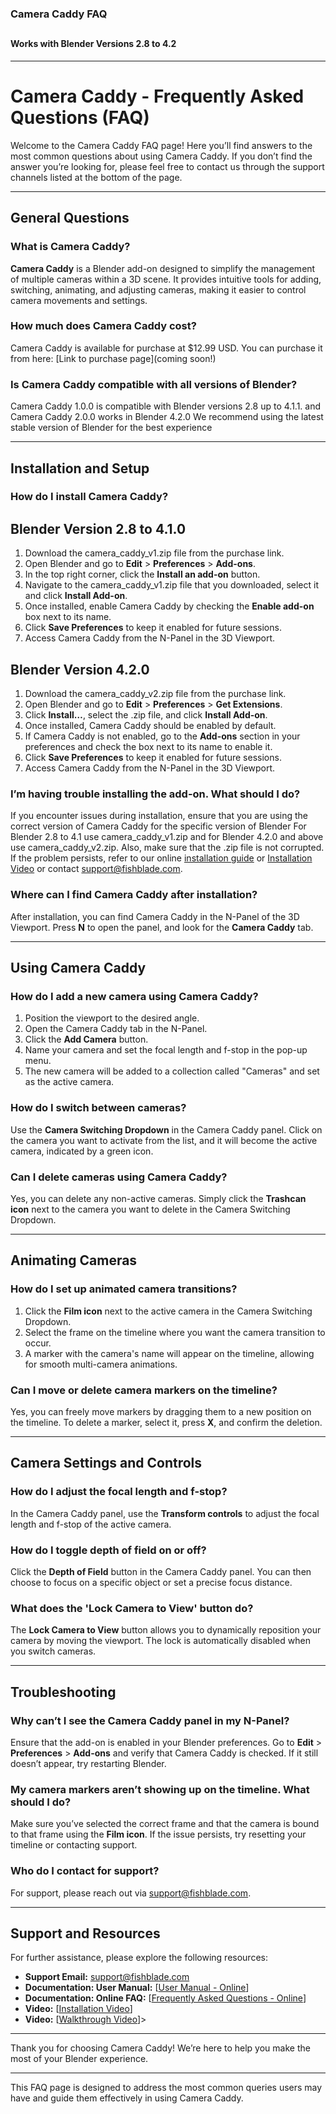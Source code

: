 ### Camera Caddy FAQ
##
#### Works with Blender Versions 2.8 to 4.2

---

# **Camera Caddy - Frequently Asked Questions (FAQ)**

Welcome to the Camera Caddy FAQ page! Here you’ll find answers to the most common questions about using Camera Caddy. If you don’t find the answer you’re looking for, please feel free to contact us through the support channels listed at the bottom of the page.

---

## **General Questions**

### **What is Camera Caddy?**
**Camera Caddy** is a Blender add-on designed to simplify the management of multiple cameras within a 3D scene. It provides intuitive tools for adding, switching, animating, and adjusting cameras, making it easier to control camera movements and settings.

### **How much does Camera Caddy cost?**
Camera Caddy is available for purchase at $12.99 USD.
You can purchase it from here: [Link to purchase page](coming soon!)

### **Is Camera Caddy compatible with all versions of Blender?**
Camera Caddy 1.0.0 is compatible with Blender versions 2.8 up to 4.1.1. and 
Camera Caddy 2.0.0 works in Blender 4.2.0
We recommend using the latest stable version of Blender for the best experience

---

## **Installation and Setup**

### **How do I install Camera Caddy?**

## Blender Version 2.8 to 4.1.0
1. Download the camera_caddy_v1.zip file from the purchase link.
2. Open Blender and go to **Edit** > **Preferences** > **Add-ons**.
3. In the top right corner, click the  **Install an add-on** button.
4. Navigate to the camera_caddy_v1.zip file that you downloaded, select it and click **Install Add-on**.
5. Once installed, enable Camera Caddy by checking the **Enable add-on** box next to its name.
6. Click **Save Preferences** to keep it enabled for future sessions.
7. Access Camera Caddy from the N-Panel in the 3D Viewport.



## Blender Version 4.2.0
1. Download the camera_caddy_v2.zip file from the purchase link.
2. Open Blender and go to **Edit** > **Preferences** > **Get Extensions**.
3. Click **Install…**, select the .zip file, and click **Install Add-on**.
4. Once installed, Camera Caddy should be enabled by default.
5. If Camera Caddy is not enabled, go to the **Add-ons** section in your preferences and check the box next to its name to enable it.
5. Click **Save Preferences** to keep it enabled for future sessions.
6. Access Camera Caddy from the N-Panel in the 3D Viewport.


### **I’m having trouble installing the add-on. What should I do?**
If you encounter issues during installation, ensure that you are using the correct version of Camera Caddy for the specific version of Blender
For Blender 2.8 to 4.1 use camera_caddy_v1.zip and for Blender 4.2.0 and above use camera_caddy_v2.zip.
Also, make sure that the .zip file is not corrupted. If the problem persists, refer to our online [installation guide](https://www.fishblademedia.com/inner-page_cameraCaddyDocs_userManual.html) or [Installation Video](https://youtu.be/P4zxviWVIZ8) or  contact [support@fishblade.com](support@fishblade.com).


### **Where can I find Camera Caddy after installation?**
After installation, you can find Camera Caddy in the N-Panel of the 3D Viewport. Press **N** to open the panel, and look for the **Camera Caddy** tab.

---

## **Using Camera Caddy**

### **How do I add a new camera using Camera Caddy?**
1. Position the viewport to the desired angle.
2. Open the Camera Caddy tab in the N-Panel.
3. Click the **Add Camera** button.
4. Name your camera and set the focal length and f-stop in the pop-up menu.
5. The new camera will be added to a collection called "Cameras" and set as the active camera.

### **How do I switch between cameras?**
Use the **Camera Switching Dropdown** in the Camera Caddy panel. Click on the camera you want to activate from the list, and it will become the active camera, indicated by a green icon.

### **Can I delete cameras using Camera Caddy?**
Yes, you can delete any non-active cameras. Simply click the **Trashcan icon** next to the camera you want to delete in the Camera Switching Dropdown.

---

## **Animating Cameras**

### **How do I set up animated camera transitions?**
1. Click the **Film icon** next to the active camera in the Camera Switching Dropdown.
2. Select the frame on the timeline where you want the camera transition to occur.
3. A marker with the camera's name will appear on the timeline, allowing for smooth multi-camera animations.

### **Can I move or delete camera markers on the timeline?**
Yes, you can freely move markers by dragging them to a new position on the timeline. To delete a marker, select it, press **X**, and confirm the deletion.

---

## **Camera Settings and Controls**

### **How do I adjust the focal length and f-stop?**
In the Camera Caddy panel, use the **Transform controls** to adjust the focal length and f-stop of the active camera.

### **How do I toggle depth of field on or off?**
Click the **Depth of Field** button in the Camera Caddy panel. You can then choose to focus on a specific object or set a precise focus distance.

### **What does the 'Lock Camera to View' button do?**
The **Lock Camera to View** button allows you to dynamically reposition your camera by moving the viewport. The lock is automatically disabled when you switch cameras.

---

## **Troubleshooting**

### **Why can’t I see the Camera Caddy panel in my N-Panel?**
Ensure that the add-on is enabled in your Blender preferences. Go to **Edit** > **Preferences** > **Add-ons** and verify that Camera Caddy is checked. If it still doesn’t appear, try restarting Blender.

### **My camera markers aren’t showing up on the timeline. What should I do?**
Make sure you’ve selected the correct frame and that the camera is bound to that frame using the **Film icon**. If the issue persists, try resetting your timeline or contacting support.

### **Who do I contact for support?**
For support, please reach out via [support@fishblade.com](support@fishblade.com).

---

## **Support and Resources**

For further assistance, please explore the following resources:

- **Support Email:** [support@fishblade.com](support@fishblade.com)
- **Documentation: User Manual:** [[User Manual - Online](http://192.168.1.113:5501/inner-page_cameraCaddyDocs_userManual.html)]
- **Documentation: Online FAQ:** [[Frequently Asked Questions - Online](http://192.168.1.113:5501/inner-page_cameraCaddyDocs_faq.html)]
- **Video:** [[Installation Video](https://youtu.be/P4zxviWVIZ8)]
- **Video:** [[Walkthrough Video](https://youtu.be/WQvY06sDCAI)]>

---

Thank you for choosing Camera Caddy! We’re here to help you make the most of your Blender experience.

---

This FAQ page is designed to address the most common queries users may have and guide them effectively in using Camera Caddy.